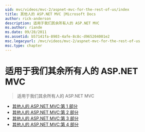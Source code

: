 ```yaml
---
uid: mvc/videos/mvc-2/aspnet-mvc-for-the-rest-of-us/index
title: 其他人的 ASP.NET MVC |Microsoft Docs
author: rick-anderson
description: 适用于我们其余所有人的 ASP.NET MVC
ms.author: riande
ms.date: 09/28/2011
ms.assetid: b57141fa-8903-4afe-8c8c-d965204001e2
msc.legacyurl: /mvc/videos/mvc-2/aspnet-mvc-for-the-rest-of-us
msc.type: chapter
---
```

<a name="aspnet-mvc-for-the-rest-of-us"></a>适用于我们其余所有人的 ASP.NET MVC
====================
> 适用于我们其余所有人的 ASP.NET MVC


- [其他人的 ASP.NET MVC:第 1 部分](aspnet-mvc-for-the-rest-of-us-part-1.md)
- [其他人的 ASP.NET MVC:第 2 部分](aspnet-mvc-for-the-rest-of-us-part-2.md)
- [其他人的 ASP.NET MVC:第 3 部分](aspnet-mvc-for-the-rest-of-us-part-3.md)
- [其他人的 ASP.NET MVC:第 4 部分](aspnet-mvc-for-the-rest-of-us-part-4.md)
